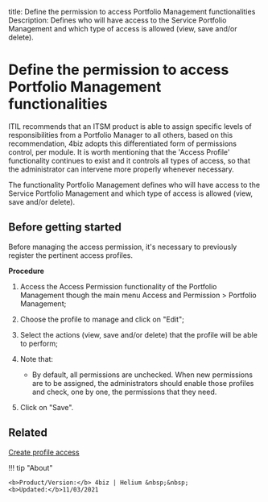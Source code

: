 title: Define the permission to access Portfolio Management functionalities
Description: Defines who will have access to the Service Portfolio Management and which type of access is allowed (view, save and/or delete). 

# Define the permission to access Portfolio Management functionalities

ITIL recommends that an ITSM product is able to assign specific levels of responsibilities from a Portfolio Manager to all others, based on this recommendation, 4biz adopts this differentiated form of permissions control, per module. It is worth mentioning that the 'Access Profile' functionality continues to exist and it controls all types of access, so that the administrator can intervene more properly whenever necessary.

The functionality Portfolio Management defines who will have access to the Service Portfolio Management and which type of access is allowed (view, save and/or delete).


## Before getting started

Before managing the access permission, it's necessary to previously register the pertinent access profiles.

**Procedure**

1.	Access the Access Permission functionality of the Portfolio Management though the main menu Access and Permission > Portfolio Management;

2.	Choose the profile to manage and click on "Edit";

3.	Select the actions (view, save and/or delete) that the profile will be able to perform;

4.	Note that:
    - By default, all permissions are unchecked. When new permissions are to be assigned, the administrators should enable those profiles and check, one by one, the permissions that they need.

5.	Click on "Save".


Related
-------

[Create profile access](/en-us/4biz-helium/initial-settings/access-settings/profile/create-profile-access.html)


!!! tip "About"

    <b>Product/Version:</b> 4biz | Helium &nbsp;&nbsp;
    <b>Updated:</b>11/03/2021
